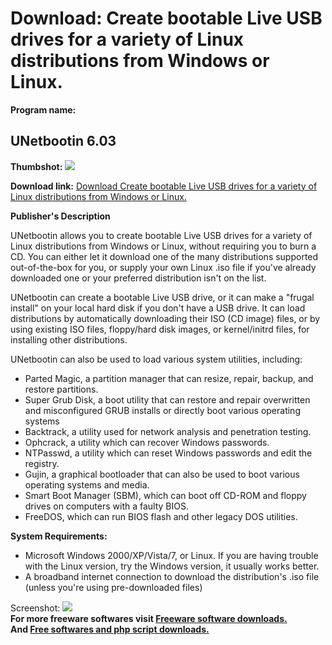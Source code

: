 # Download: Create bootable Live USB drives for a variety of Linux distributions from Windows or Linux.

**Program name:**

## UNetbootin 6.03

  
**Thumbshot:** ![](http://www.freewarefiles.com/screenshot/unetbootin_md.jpg)   
  
**Download link:** [Download Create bootable Live USB drives for a variety of Linux distributions from Windows or Linux.](http://freesoftwares.boysofts.com/UNetbootin_program_49146.html)  
  


**Publisher's Description**  
  


UNetbootin allows you to create bootable Live USB drives for a variety of Linux distributions from Windows or Linux, without requiring you to burn a CD. You can either let it download one of the many distributions supported out-of-the-box for you, or supply your own Linux .iso file if you've already downloaded one or your preferred distribution isn't on the list. 

UNetbootin can create a bootable Live USB drive, or it can make a "frugal install" on your local hard disk if you don't have a USB drive. It can load distributions by automatically downloading their ISO (CD image) files, or by using existing ISO files, floppy/hard disk images, or kernel/initrd files, for installing other distributions. 

UNetbootin can also be used to load various system utilities, including:

  * Parted Magic, a partition manager that can resize, repair, backup, and restore partitions. 
  * Super Grub Disk, a boot utility that can restore and repair overwritten and misconfigured GRUB installs or directly boot various operating systems 
  * Backtrack, a utility used for network analysis and penetration testing. 
  * Ophcrack, a utility which can recover Windows passwords. 
  * NTPasswd, a utility which can reset Windows passwords and edit the registry. 
  * Gujin, a graphical bootloader that can also be used to boot various operating systems and media. 
  * Smart Boot Manager (SBM), which can boot off CD-ROM and floppy drives on computers with a faulty BIOS. 
  * FreeDOS, which can run BIOS flash and other legacy DOS utilities. 

**System Requirements:**

  * Microsoft Windows 2000/XP/Vista/7, or Linux. If you are having trouble with the Linux version, try the Windows version, it usually works better. 
  * A broadband internet connection to download the distribution's .iso file (unless you're using pre-downloaded files) 

  
  
Screenshot: ![](http://www.freewarefiles.com/screenshot/unetbootin.jpg)   
**For more freeware softwares visit [Freeware software downloads.](http://freesoftwares.boysofts.com/)**   
**And [Free softwares and php script downloads.](http://www.boysofts.com/)**
